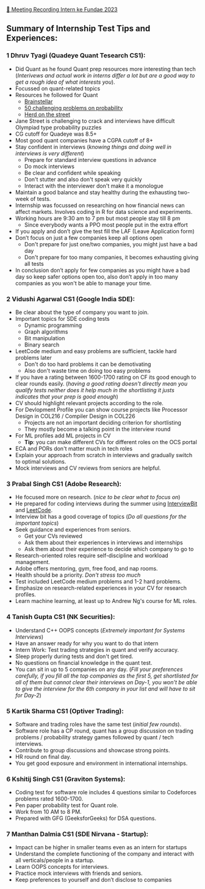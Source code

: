 [🎥 Meeting Recording Intern ke Fundae 2023](https://csciitd-my.sharepoint.com/:v:/g/personal/cs1210584_iitd_ac_in/ETApRUjqpGxBqnuEo3KEEGMBh2YC2gmdDGmnfNeeSL0fBg?e=dJ84Tn)

## Summary of Internship Test Tips and Experiences:

### 1	Dhruv Tyagi (Quadeye Quant Tesearch CS1):
-	Did Quant as he found Quant prep resources more interesting than tech (*Interivews and actual work in interns differ a lot but are a good way to get a rough idea of what interests you*).
-	Focussed on quant-related topics
-	Resources he followed for Quant
    - [Brainstellar](https://brainstellar.com/)
    - [50 challenging problems on probability](https://mbapreponline.files.wordpress.com/2013/07/fifty_challenging_problems_in__2.pdf)
    - [Herd on the street](https://www.amazon.com/Heard-Street-Quantitative-Questions-Interviews/dp/0994103867)
-	Jane Street is challenging to crack and interviews have difficult Olympiad type probability puzzles
-	CG cutoff for Quadeye was 8.5+
-  Most good quant companies have a CGPA cutoff of 8+ 
-	Stay confident in interviews (*knowing things and doing well in interviews is very different*)
    - Prepare for standard interview questions in advance
    - Do mock interviews
    - Be clear and confident while speaking
    - Don't stutter and also don't speak very quickly
    - Interact with the interviewer don't make it a monologue
-	Maintain a good balance and stay healthy during the exhausting two-week of tests.
-	Internship was focussed on researching on how financial news can affect markets. Involves coding in R for data science and experiments.
-	Working hours are 9:30 am to 7 pm but most people stay till 8 pm
    - Since everybody wants a PPO most people put in the extra effort
-	If you apply and don’t give the test fill the LAF (Leave Application form)
-	Don’t focus on just a few companies keep all options open
    - Don't prepare for just one/two companies, you might just have a bad day
    - Don't prepare for too many companies, it becomes exhausting giving all tests
-	In conclusion don’t apply for few companies as you might have a bad day so keep safer options open too, also don’t apply in too many companies as you won't be able to manage your time.


### 2	Vidushi Agarwal CS1 (Google India SDE):
-	Be clear about the type of company you want to join.
-	Important topics for SDE coding tests
    - Dynamic programming
    - Graph algorithms
    - Bit manipulation
    - Binary search
-	LeetCode medium and easy problems are sufficient, tackle hard problems later
    - Don't do too hard problems it can be demotivating
    - Also don't waste time on doing too easy problems
-	If you have a rating between 1600-1700 rating on CF its good enough to clear rounds easily. (*having a good rating doesn't directly mean you qualify tests neither does it help much in the shortlisting it justs indicates that your prep is good enough*)
-	CV should highlight relevant projects according to the role.
-	For Devlopment Profile you can show course projects like Processor Design in COL216 / Compiler Design in COL226
    - Projects are not an important deciding criterion for shortlisting 
    - They mostly become a talking point in the interview round
-	For ML profiles add ML projects in CV
    - **Tip**: you can make different CVs for different roles on the OCS portal
-	ECA and PORs don't matter much in tech roles
-	Explain your approach from scratch in interviews and gradually switch to optimal solutions.
-	Mock interviews and CV reviews from seniors are helpful.



### 3	Prabal Singh CS1 (Adobe Research):
-	He focused more on research. (*nice to be clear what to focus on*)
-	He prepared for coding interviews during the summer using [InterviewBit](https://www.interviewbit.com/) and [LeetCode](https://leetcode.com/).
-	Interview bit has a good coverage of topics (*Do all questions for the important topics*)
-	Seek guidance and experiences from seniors.
    - Get your CVs reviewed
    - Ask them about their experiences in interviews and internships
    - Ask them about their experience to decide which company to go to
-	Research-oriented roles require self-discipline and workload management.
-	Adobe offers mentoring, gym, free food, and nap rooms.  
-	Health should be a priority. *Don't stress too much*
-	Test included LeetCode medium problems and 1-2 hard problems.
-	Emphasize on research-related experiences in your CV for research profiles.
-	Learn machine learning, at least up to Andrew Ng's course for ML roles.


### 4	Tanish Gupta CS1 (NK Securities):
	
-	Understand C++ OOPS concepts (*Extremely important for Systems Interviews*)
-	Have an answer ready for why you want to do that intern
-	Intern Work: Test trading strategies in quant and verify accuracy.
-	Sleep properly during tests and don't get tired.
-	No questions on financial knowledge in the quant test.
-	You can sit in up to 5 companies on any day. (*Fill your preferences carefully, if you fill all the top companies as the first 5, get shortlisted for all of them but cannot clear their interviews on Day-1, you won't be able to give the interview for the 6th company in your list and will have to sit for Day-2*)


### 5	Kartik Sharma CS1 (Optiver Trading):
-	Software and trading roles have the same test (*initial few rounds*).
-	Software role has a CP round, quant has a group discussion on trading problems / probability strategy games followed by quant / tech interviews.
-	Contribute to group discussions and showcase strong points.
-	HR round on final day.
-	You get good exposure and environment in international internships.


### 6	Kshitij Singh CS1 (Graviton Systems):
-	Coding test for software role includes 4 questions similar to Codeforces problems rated 1600-1700.
-	Pen paper probability test for Quant role.
-	Work from 10 AM to 8 PM.
-	Prepared with GFG (GeeksforGeeks) for DSA questions.



### 7	Manthan Dalmia CS1 (SDE Nirvana - Startup):
-	Impact can be higher in smaller teams even as an intern for startups
-	Understand the complete functioning of the company and interact with all verticals/people in a startup.
-	Learn OOPS concepts for interviews.
-	Practice mock interviews with friends and seniors.
-	Keep preferences to yourself and don’t disclose to companies
